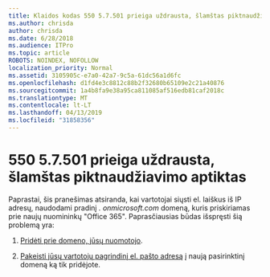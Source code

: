 ```yaml
---
title: Klaidos kodas 550 5.7.501 prieiga uždrausta, šlamštas piktnaudžiavimo aptiktas
ms.author: chrisda
author: chrisda
ms.date: 6/28/2018
ms.audience: ITPro
ms.topic: article
ROBOTS: NOINDEX, NOFOLLOW
localization_priority: Normal
ms.assetid: 3105905c-e7a0-42a7-9c5a-61dc56a1d6fc
ms.openlocfilehash: d1fd4e3c8812c88b2f32680b65109e2c21a40876
ms.sourcegitcommit: 1a4b8fa9e38a95ca811085af516edb81caf2018c
ms.translationtype: MT
ms.contentlocale: lt-LT
ms.lasthandoff: 04/13/2019
ms.locfileid: "31858356"
---
```

# <a name="550-57501-access-denied-spam-abuse-detected"></a>550 5.7.501 prieiga uždrausta, šlamštas piktnaudžiavimo aptiktas

Paprastai, šis pranešimas atsiranda, kai vartotojai siųsti el. laiškus iš IP adresų, naudodami pradinį *. onmicrosoft.com* domeną, kuris priskiriamas prie naujų nuomininkų "Office 365". Paprasčiausias būdas išspręsti šią problemą yra:

1. [Pridėti prie domeno, jūsų nuomotojo](https://support.office.com/article/6383f56d-3d09-4dcb-9b41-b5f5a5efd611.aspx).

2. [Pakeisti jūsų vartotojų pagrindinį el. pašto adresą](https://support.office.com/article/fb5ac074-e203-4e1f-9843-b9d1a3e03297.aspx) į naują pasirinktinį domeną ką tik pridėjote.
